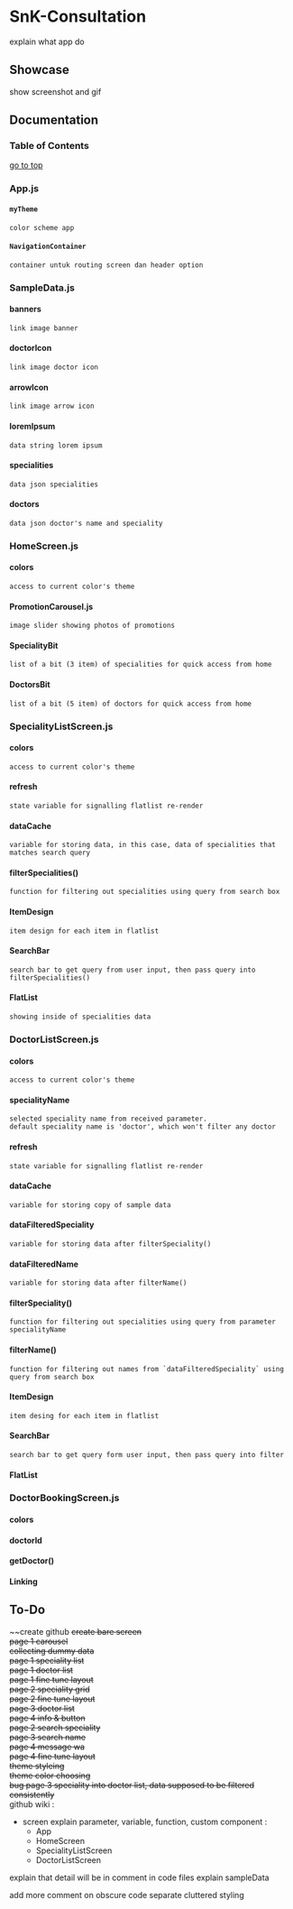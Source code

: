 # SnK-Consultation  
explain what app do  
  
## Showcase  
show screenshot and gif  
  
## Documentation
### Table of Contents
  [go to top](#snk-consultation)
  
### App.js
  #### `myTheme`  
    color scheme app
  #### `NavigationContainer`
    container untuk routing screen dan header option
### SampleData.js
  #### banners
    link image banner
  #### doctorIcon
    link image doctor icon
  #### arrowIcon
    link image arrow icon
  #### loremIpsum
    data string lorem ipsum
  #### specialities
    data json specialities
  #### doctors
    data json doctor's name and speciality
### HomeScreen.js
  #### colors
    access to current color's theme
  #### PromotionCarousel.js
    image slider showing photos of promotions
  #### SpecialityBit
    list of a bit (3 item) of specialities for quick access from home
  #### DoctorsBit
    list of a bit (5 item) of doctors for quick access from home
### SpecialityListScreen.js
  #### colors
    access to current color's theme
  #### refresh
    state variable for signalling flatlist re-render
  #### dataCache
    variable for storing data, in this case, data of specialities that matches search query
  #### filterSpecialities()
    function for filtering out specialities using query from search box
  #### ItemDesign
    item design for each item in flatlist
  #### SearchBar
    search bar to get query from user input, then pass query into filterSpecialities()
  #### FlatList
    showing inside of specialities data
### DoctorListScreen.js
  #### colors
    access to current color's theme
  #### specialityName
    selected speciality name from received parameter.
    default speciality name is 'doctor', which won't filter any doctor
  #### refresh
    state variable for signalling flatlist re-render
  #### dataCache
    variable for storing copy of sample data
  #### dataFilteredSpeciality
    variable for storing data after filterSpeciality()
  #### dataFilteredName
    variable for storing data after filterName()
  #### filterSpeciality()
    function for filtering out specialities using query from parameter specialityName
  #### filterName()
    function for filtering out names from `dataFilteredSpeciality` using query from search box
  #### ItemDesign
    item desing for each item in flatlist
  #### SearchBar
    search bar to get query form user input, then pass query into filter 
  #### FlatList
### DoctorBookingScreen.js
  #### colors
  #### doctorId
  #### getDoctor()
  #### Linking
 

## To-Do  
~~create github
~~create bare screen~~  
~~page 1 carousel~~  
~~collecting dummy data~~  
~~page 1 speciality list~~  
~~page 1 doctor list~~  
~~page 1 fine tune layout~~  
~~page 2 speciality grid~~  
~~page 2 fine tune layout~~  
~~page 3 doctor list~~  
~~page 4 info & button~~  
~~page 2 search speciality~~  
~~page 3 search name~~  
~~page 4 message wa~~  
~~page 4 fine tune layout~~  
~~theme styleing~~  
~~theme color choosing~~  
~~bug page 3 speciality into doctor list, data supposed to be filtered consistently~~  
github wiki :  
  - screen explain parameter, variable, function, custom component : 
    - App  
    - HomeScreen  
    - SpecialityListScreen  
    - DoctorListScreen  
  
explain that detail will be in comment in code files
explain sampleData

add more comment on obscure code
separate cluttered styling  
